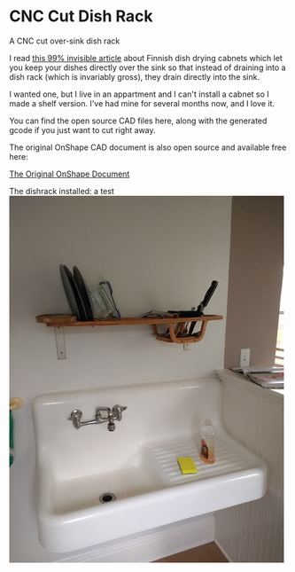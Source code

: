 # CNC Cut Dish Rack
A CNC cut over-sink dish rack



I read [this 99% invisible article](https://99percentinvisible.org/article/finnish-dishes-simple-nordic-design-beats-dishwashers-drying-racks/) about Finnish dish drying cabnets which let you keep your dishes directly over the sink so that instead of draining into a dish rack (which is invariably gross), they drain directly into the sink.

I wanted one, but I live in an appartment and I can't install a cabnet so I made a shelf version. I've had mine for several months now, and I love it.

You can find the open source CAD files here, along with the generated gcode if you just want to cut right away.

The original OnShape CAD document is also open source and available free here: 

[The Original OnShape Document](https://cad.onshape.com/documents/2bcb3a22e1654035dd9b8115/w/2dc43ab2830a85c6bcea7f2f/e/50196667e7ab47a0b7f9ac92)


The dishrack installed:
a test
![installed](https://raw.githubusercontent.com/MaslowCommunityGarden/CNC-Cut-Dish-Rack/master/dishrack%20installed.jpg)
